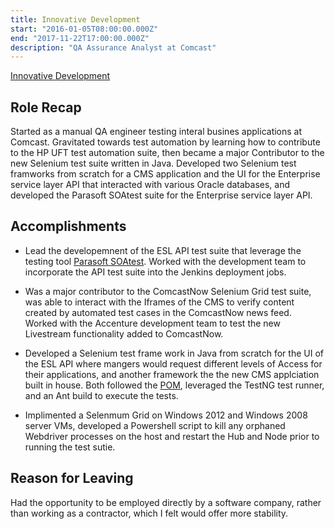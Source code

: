 ```yaml
---
title: Innovative Development
start: "2016-01-05T08:00:00.000Z"
end: "2017-11-22T17:00:00.000Z"
description: "QA Assurance Analyst at Comcast"
---
```


<a href="https://idediscovery.com/" target="_blank">Innovative Development</a>

## Role Recap

Started as a manual QA engineer testing interal busines applications at Comcast. Gravitated towards test automation by learning how to contribute to the HP UFT test automation suite, then became a major Contributor to the new Selenium test suite written in Java. Developed two Selenium test framworks from scratch for a CMS application and the UI for the Enterprise service layer API that interacted with various Oracle databases, and developed the Parasoft SOAtest suite for the Enterprise service layer API.

## Accomplishments

* Lead the developemnent of the ESL API test suite that leverage the testing tool <a href="https://www.parasoft.com/products/parasoft-soatest/" target="_blank">Parasoft SOAtest</a>. Worked with the development team to incorporate the API test suite into the Jenkins deployment jobs.

* Was a major contributor to the ComcastNow Selenium Grid test suite, was able to interact with the Iframes of the CMS to verify content created by automated test cases in the ComcastNow news feed. Worked with the Accenture development team to test the new Livestream functionality added to ComcastNow.

* Developed a Selenium test frame work in Java from scratch for the UI of the ESL API where mangers would request different levels of Access for their applications, and another framework the the new CMS applciation built in house. Both followed the <a href="https://www.guru99.com/page-object-model-pom-page-factory-in-selenium-ultimate-guide.html" target="_blank">POM</a>, leveraged the TestNG test runner, and an Ant build to execute the tests.

* Implimented a Selenmum Grid on Windows 2012 and Windows 2008 server VMs, developed a Powershell script to kill any orphaned Webdriver processes on the host and restart the Hub and Node prior to running the test sutie.

## Reason for Leaving

Had the opportunity to be employed directly by a software company, rather than working as a contractor, which I felt would offer more stability.

